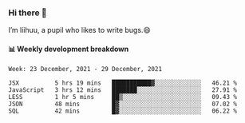 ### Hi there 👋
I’m liihuu, a pupil who likes to write bugs.😄


#### 📊 Weekly development breakdown
<!--START_SECTION:waka-->
```text
Week: 23 December, 2021 - 29 December, 2021

JSX          5 hrs 19 mins   ███████████▓░░░░░░░░░░░░░   46.21 % 
JavaScript   3 hrs 12 mins   ███████░░░░░░░░░░░░░░░░░░   27.91 % 
LESS         1 hr 5 mins     ██▒░░░░░░░░░░░░░░░░░░░░░░   09.43 % 
JSON         48 mins         █▓░░░░░░░░░░░░░░░░░░░░░░░   07.02 % 
SQL          42 mins         █▓░░░░░░░░░░░░░░░░░░░░░░░   06.22 % 
```
<!--END_SECTION:waka-->

<!--
**liihuu/liihuu** is a ✨ _special_ ✨ repository because its `README.md` (this file) appears on your GitHub profile.

Here are some ideas to get you started:

- 🔭 I’m currently working on ...
- 🌱 I’m currently learning ...
- 👯 I’m looking to collaborate on ...
- 🤔 I’m looking for help with ...
- 💬 Ask me about ...
- 📫 How to reach me: ...
- 😄 Pronouns: ...
- ⚡ Fun fact: ...
-->
